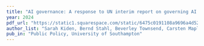 ```yaml
---
title: "AI governance: A response to UN interim report on governing AI for humanity"
year: 2024
pdf_url: "https://static1.squarespace.com/static/6475c0191108a9696a4d5277/t/660efd6770ee033acb804084/1712258407861/Responsible-AI-Governance-a-Response-to-UN-Interim-Report-March24.pdf"
author_list: "Sarah Kiden, Bernd Stahl, Beverley Townsend, Carsten Maple, Charles Vincent, Fraser Sampson, Geoff Gilbert, Helen Smith, Jayati Deshmukh, Jen Ross, Jennifer Williams, Jesus Martinez del Rincon, Justyna Lisinska, Karen O'Shea, Márjory Da Costa Abreu, Nelly Bencomo, Oishi Deb, Peter Winter, Phoebe Li, Philip Torr, Pin Lean Lau, Raquel Iniesta, Gopal Ramchurn, Sebastian Stein, Vahid Yazdanpanah"
pub_in: "Public Policy, University of Southampton"
---
```

